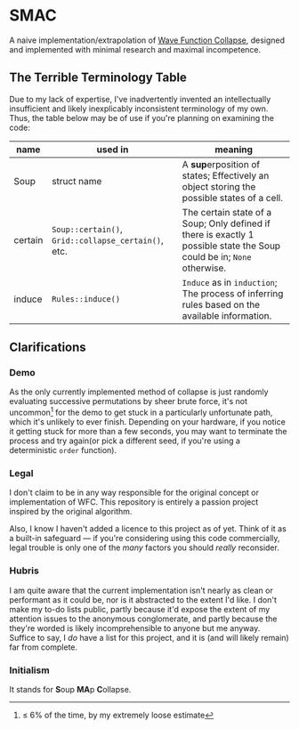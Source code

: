 # SMAC

A naive implementation/extrapolation of [Wave Function Collapse](https://github.com/mxgmn/WaveFunctionCollapse),
designed and implemented with minimal research and maximal incompetence.  

## The Terrible Terminology Table

Due to my lack of expertise, I've inadvertently invented an intellectually
insufficient and likely inexplicably inconsistent terminology of my own. 
Thus, the table below may be of use if you're planning on examining the code:

[//]: # (sorry if you're reading this in plaintext, the table doesn't seem to
          render properly if I don't keep the entries in single lines)

| name | used in | meaning |
| ---- | ------- | ------- |
| Soup | struct name | A **sup**erposition of states; Effectively an object storing the possible states of a cell. |
| certain | `Soup::certain()`, `Grid::collapse_certain()`, etc. | The certain state of a Soup; Only defined if there is exactly 1 possible state the Soup could be in; `None` otherwise.
| induce | `Rules::induce()` | `Induce` as in `induction`; The process of inferring rules based on the available information.

## Clarifications
### Demo
As the only currently implemented method of collapse is just randomly evaluating
successive permutations by sheer brute force, it's not uncommon[^1] for the demo
to get stuck in a particularly unfortunate path, which it's unlikely to ever finish.
Depending on your hardware, if you notice it getting stuck for more than a few seconds,
you may want to terminate the process and try again(or pick a different seed, if you're
using a deterministic `order` function).

[^1]: &leq; 6% of the time, by my extremely loose estimate

### Legal
I don't claim to be in any way responsible for the original concept or implementation of WFC.
This repository is entirely a passion project inspired by the original algorithm.

Also, I know I haven't added a licence to this project as of yet.
Think of it as a built-in safeguard &mdash; if you're considering using this code commercially,
legal trouble is only one of the *many* factors you should *really* reconsider.

### Hubris
I am quite aware that the current implementation isn't nearly as clean or performant as it could be,
nor is it abstracted to the extent I'd like. I don't make my to-do lists public, partly because
it'd expose the extent of my attention issues to the anonymous conglomerate, and partly because
the they're worded is likely incomprehensible to anyone but me anyway.  
Suffice to say, I *do* have a list for this project, and it is (and will likely remain) far from complete.

### Initialism
It stands for **S**oup **MA**p **C**ollapse.
